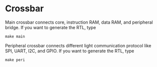 # Crossbar

Main crossbar connects core, instruction RAM, data RAM, and peripheral bridge. If you want to generate the RTL, type
```
make main
```

Peripheral crossbar connects different light communication protocol like SPI, UART, I2C, and GPIO. If you want to generate the RTL, type
```
make peri
```